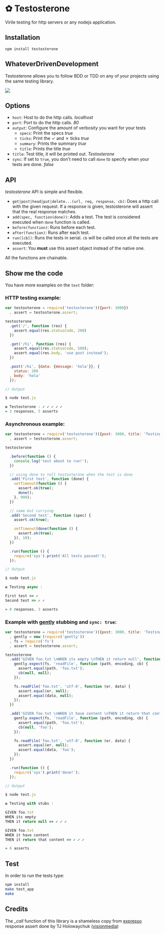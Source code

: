 # ✿ Testosterone

Virile testing for http servers or any nodejs application.

## Installation

`npm install testosterone`

## WhateverDrivenDevelopment

Testosterone allows you to follow BDD or TDD on any of your projects using
the same testing library.

<img src = "https://github.com/masylum/testosterone/raw/master/testosterone.png" border = "0" />

## Options

  * `host`: Host to do the http calls. *localhost*
  * `port`: Port to do the http calls. *80*
  * `output`: Configure the amount of verbosity you want for your tests
    * `specs`: Print the specs *true*
    * `ticks`: Print the ✓ and ✗ ticks *true*
    * `summary`: Prints the summary *true*
    * `title`: Prints the title *true*
  * `title`: Test title, it will be printed out. *Testosterone*
  * `sync`: If set to `true`, you don't need to call `done` to specify when your tests are done. *false*

## API

_testosterone_ API is simple and flexible.

- `get|post|head|put|delete...(url, req, response, cb)`: Does a http call with the given request. If a response is given, testosterone will assert that the real response matches.
- `add(spec, function(done))`: Adds a test. The test is considered executed when `done` function is called.
- `before(function)`: Runs before each test.
- `after(function)`: Runs after each test.
- `run([cb])`: Runs the tests in serial. `cb` will be called once all the tests are executed.
- `assert`: You **must** use this assert object instead of the native one.

All the functions are chainable.

## Show me the code

You have more examples on the `test` folder:

### HTTP testing example:

``` javascript
var testosterone = require('testosterone')({port: 3000})
  , assert = testosterone.assert;

testosterone
  .get('/', function (res) {
    assert.equal(res.statusCode, 200)
  })

  .get('/hi', function (res) {
    assert.equal(res.statusCode, 500);
    assert.equal(res.body, 'use post instead');
  })

  .post('/hi', {data: {message: 'hola'}}, {
    status: 200
  , body: 'hola'
  });

// Output

$ node test.js

✿ Testosterone : ✓ ✓ ✓ ✓ ✓
» 3 responses, 5 asserts
```

### Asynchronous example:

``` javascript
var testosterone = require('testosterone')({post: 3000, title: 'Testing async'})
  , assert = testosterone.assert;

testosterone

  .before(function () {
    console.log('test about to run!');
  })

  // using done to tell testosterone when the test is done
  .add('First test', function (done) {
    setTimeout(function () {
      assert.ok(true);
      done();
    }, 999);
  })

  // same but currying
  .add('Second test', function (spec) {
    assert.ok(true);

    setTimeout(done(function () {
      assert.ok(true);
    }), 10);
  })

  .run(function () {
    require('sys').print('All tests passed!');
  });

// Output

$ node test.js

✿ Testing async :

First test => ✓
Second test => ✓ ✓

» 0 responses, 3 asserts
```

### Example with [gently](https://github.com/felixge/node-gently.git) stubbing and `sync: true`:

``` javascript
var testosterone = require('testosterone')({post: 3000, title: 'Testing with stubs', sync: true})
  , gently = new (require('gently'))
  , fs = require('fs')
  , assert = testosterone.assert;

testosterone
  .add('GIVEN foo.txt \nWHEN its empty \nTHEN it return null', function (spec) {
    gently.expect(fs, 'readFile', function (path, encoding, cb) {
      assert.equal(path, 'foo.txt');
      cb(null, null);
    });

    fs.readFile('foo.txt', 'utf-8', function (er, data) {
      assert.equal(er, null);
      assert.equal(data, null);
    });
  })

  .add('GIVEN foo.txt \nWHEN it have content \nTHEN it return that content', function (spec) {
    gently.expect(fs, 'readFile', function (path, encoding, cb) {
      assert.equal(path, 'foo.txt');
      cb(null, 'foo');
    });

    fs.readFile('foo.txt', 'utf-8', function (er, data) {
      assert.equal(er, null);
      assert.equal(data, 'foo');
    });
  })

  .run(function () {
    require('sys').print('done!');
  });

// Output

$ node test.js

✿ Testing with stubs :

GIVEN foo.txt
WHEN its empty
THEN it return null => ✓ ✓ ✓

GIVEN foo.txt
WHEN it have content
THEN it return that content => ✓ ✓ ✓

» 6 asserts
```

## Test

In order to run the tests type:

``` bash
npm install
make test_app
make
```

## Credits

The *_call* function of this library is a shameless copy from [expresso](https://github.com/visionmedia/expresso) response assert done by TJ Holowaychuk ([visionmedia](http://github.com/visionmedia))
